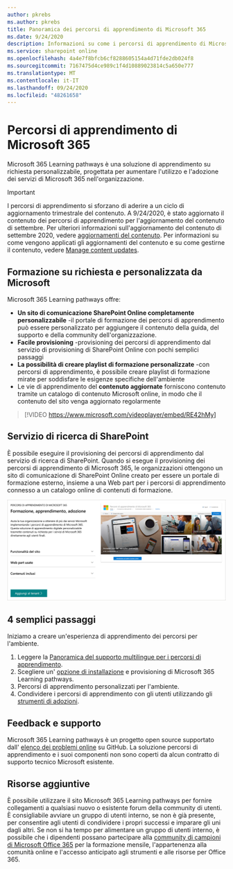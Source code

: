 ```yaml
---
author: pkrebs
ms.author: pkrebs
title: Panoramica dei percorsi di apprendimento di Microsoft 365
ms.date: 9/24/2020
description: Informazioni su come i percorsi di apprendimento di Microsoft 365 possono accelerare l'utilizzo e l'adozione dei servizi di Microsoft 365 nell'organizzazione. I percorsi di apprendimento includono una Web part di SharePoint Online personalizzata e un sito di formazione per la comunicazione di SharePoint Online moderno che può essere facilmente eseguito per il provisioning del tenant Microsoft 365.
ms.service: sharepoint online
ms.openlocfilehash: 4a4e7f8bfcb6cf8288605154a4d71fde2db024f8
ms.sourcegitcommit: 7167475d4ce989c1f4d10889023814c5a650e777
ms.translationtype: MT
ms.contentlocale: it-IT
ms.lasthandoff: 09/24/2020
ms.locfileid: "48261658"
---
```

# <a name="microsoft-365-learning-pathways"></a>Percorsi di apprendimento di Microsoft 365 
Microsoft 365 Learning pathways è una soluzione di apprendimento su richiesta personalizzabile, progettata per aumentare l'utilizzo e l'adozione dei servizi di Microsoft 365 nell'organizzazione.    

> [!IMPORTANT]
> I percorsi di apprendimento si sforzano di aderire a un ciclo di aggiornamento trimestrale del contenuto. A 9/24/2020, è stato aggiornato il contenuto dei percorsi di apprendimento per l'aggiornamento del contenuto di settembre. Per ulteriori informazioni sull'aggiornamento del contenuto di settembre 2020, vedere [aggiornamenti del contenuto](custom_contentupdates.md). Per informazioni su come vengono applicati gli aggiornamenti del contenuto e su come gestirne il contenuto, vedere [Manage content updates](custom_contentupdatesmanage.md).  

## <a name="on-demand-custom-training-from-microsoft"></a>Formazione su richiesta e personalizzata da Microsoft

Microsoft 365 Learning pathways offre:

- **Un sito di comunicazione SharePoint Online completamente personalizzabile** -il portale di formazione dei percorsi di apprendimento può essere personalizzato per aggiungere il contenuto della guida, del supporto e della community dell'organizzazione.
- **Facile provisioning** -provisioning dei percorsi di apprendimento dal servizio di provisioning di SharePoint Online con pochi semplici passaggi
- **La possibilità di creare playlist di formazione personalizzate** -con percorsi di apprendimento, è possibile creare playlist di formazione mirate per soddisfare le esigenze specifiche dell'ambiente
- Le vie di apprendimento del **contenuto aggiornate** forniscono contenuto tramite un catalogo di contenuto Microsoft online, in modo che il contenuto del sito venga aggiornato regolarmente

> [!VIDEO https://www.microsoft.com/videoplayer/embed/RE42hMy]

## <a name="sharepoint-look-book-service"></a>Servizio di ricerca di SharePoint
È possibile eseguire il provisioning dei percorsi di apprendimento dal servizio di ricerca di SharePoint. Quando si esegue il provisioning dei percorsi di apprendimento di Microsoft 365, le organizzazioni ottengono un sito di comunicazione di SharePoint Online creato per essere un portale di formazione esterno, insieme a una Web part per i percorsi di apprendimento connesso a un catalogo online di contenuti di formazione. 

![Pagina di provisioning della Rubrica di SharePoint](media/cg-provision.png)

## <a name="4-easy-steps"></a>4 semplici passaggi
Iniziamo a creare un'esperienza di apprendimento dei percorsi per l'ambiente.
1. Leggere la [Panoramica del supporto multilingue per i percorsi di apprendimento](custom_overview_ml.md). 
2. Scegliere un' [opzione di installazione](custom_setupoptions.md) e provisioning di Microsoft 365 Learning pathways.  
3. Percorsi di apprendimento personalizzati per l'ambiente.
4. Condividere i percorsi di apprendimento con gli utenti utilizzando gli [strumenti di adozioni](driveadoption.md).

## <a name="feedback-and-support"></a>Feedback e supporto

Microsoft 365 Learning pathways è un progetto open source supportato dall' [elenco dei problemi online](https://aka.ms/CustomLearningHelp) su GitHub. La soluzione percorsi di apprendimento e i suoi componenti non sono coperti da alcun contratto di supporto tecnico Microsoft esistente.  

## <a name="additional-resources"></a>Risorse aggiuntive
È possibile utilizzare il sito Microsoft 365 Learning pathways per fornire collegamenti a qualsiasi nuovo o esistente forum della community di utenti. È consigliabile avviare un gruppo di utenti interno, se non è già presente, per consentire agli utenti di condividere i propri successi e imparare gli uni dagli altri.  Se non si ha tempo per alimentare un gruppo di utenti interno, è possibile che i dipendenti possano partecipare alla [community di campioni di Microsoft Office 365](https://aka.ms/O365Champions) per la formazione mensile, l'appartenenza alla comunità online e l'accesso anticipato agli strumenti e alle risorse per Office 365.